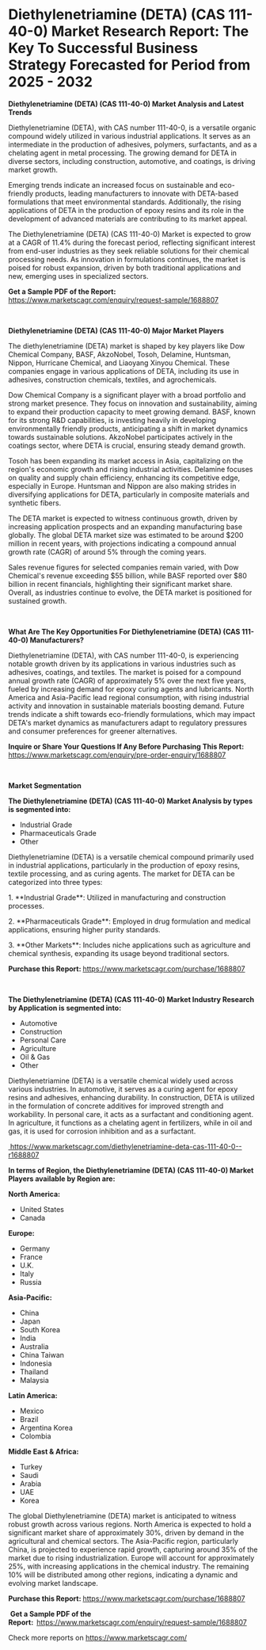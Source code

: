 <p><h1>Diethylenetriamine (DETA) (CAS 111-40-0) Market Research Report: The Key To Successful Business Strategy Forecasted for Period from 2025 - 2032</h1></p><p><strong>Diethylenetriamine (DETA) (CAS 111-40-0) Market Analysis and Latest Trends</strong></p>
<p><p>Diethylenetriamine (DETA), with CAS number 111-40-0, is a versatile organic compound widely utilized in various industrial applications. It serves as an intermediate in the production of adhesives, polymers, surfactants, and as a chelating agent in metal processing. The growing demand for DETA in diverse sectors, including construction, automotive, and coatings, is driving market growth. </p><p>Emerging trends indicate an increased focus on sustainable and eco-friendly products, leading manufacturers to innovate with DETA-based formulations that meet environmental standards. Additionally, the rising applications of DETA in the production of epoxy resins and its role in the development of advanced materials are contributing to its market appeal. </p><p>The Diethylenetriamine (DETA) (CAS 111-40-0) Market is expected to grow at a CAGR of 11.4% during the forecast period, reflecting significant interest from end-user industries as they seek reliable solutions for their chemical processing needs. As innovation in formulations continues, the market is poised for robust expansion, driven by both traditional applications and new, emerging uses in specialized sectors.</p></p>
<p><strong>Get a Sample PDF of the Report:&nbsp;</strong> <a href="https://www.marketscagr.com/enquiry/request-sample/1688807?utm_campaign=2110&utm_medium=2&utm_source=Github&utm_content=ia&utm_term=26032025&utm_id=diethylenetriamine-deta-cas-111-40-0">https://www.marketscagr.com/enquiry/request-sample/1688807</a></p>
<p>&nbsp;</p>
<p><strong>Diethylenetriamine (DETA) (CAS 111-40-0) Major Market Players</strong></p>
<p><p>The diethylenetriamine (DETA) market is shaped by key players like Dow Chemical Company, BASF, AkzoNobel, Tosoh, Delamine, Huntsman, Nippon, Hurricane Chemical, and Liaoyang Xinyou Chemical. These companies engage in various applications of DETA, including its use in adhesives, construction chemicals, textiles, and agrochemicals.</p><p>Dow Chemical Company is a significant player with a broad portfolio and strong market presence. They focus on innovation and sustainability, aiming to expand their production capacity to meet growing demand. BASF, known for its strong R&D capabilities, is investing heavily in developing environmentally friendly products, anticipating a shift in market dynamics towards sustainable solutions. AkzoNobel participates actively in the coatings sector, where DETA is crucial, ensuring steady demand growth.</p><p>Tosoh has been expanding its market access in Asia, capitalizing on the region's economic growth and rising industrial activities. Delamine focuses on quality and supply chain efficiency, enhancing its competitive edge, especially in Europe. Huntsman and Nippon are also making strides in diversifying applications for DETA, particularly in composite materials and synthetic fibers.</p><p>The DETA market is expected to witness continuous growth, driven by increasing application prospects and an expanding manufacturing base globally. The global DETA market size was estimated to be around $200 million in recent years, with projections indicating a compound annual growth rate (CAGR) of around 5% through the coming years.</p><p>Sales revenue figures for selected companies remain varied, with Dow Chemical's revenue exceeding $55 billion, while BASF reported over $80 billion in recent financials, highlighting their significant market share. Overall, as industries continue to evolve, the DETA market is positioned for sustained growth.</p></p>
<p>&nbsp;</p>
<p><strong>What Are The Key Opportunities For Diethylenetriamine (DETA) (CAS 111-40-0) Manufacturers?</strong></p>
<p><p>Diethylenetriamine (DETA), with CAS number 111-40-0, is experiencing notable growth driven by its applications in various industries such as adhesives, coatings, and textiles. The market is poised for a compound annual growth rate (CAGR) of approximately 5% over the next five years, fueled by increasing demand for epoxy curing agents and lubricants. North America and Asia-Pacific lead regional consumption, with rising industrial activity and innovation in sustainable materials boosting demand. Future trends indicate a shift towards eco-friendly formulations, which may impact DETA's market dynamics as manufacturers adapt to regulatory pressures and consumer preferences for greener alternatives.</p></p>
<p><strong>Inquire or Share Your Questions If Any Before Purchasing This Report:</strong> <a href="https://www.marketscagr.com/enquiry/pre-order-enquiry/1688807?utm_campaign=2110&utm_medium=2&utm_source=Github&utm_content=ia&utm_term=26032025&utm_id=diethylenetriamine-deta-cas-111-40-0">https://www.marketscagr.com/enquiry/pre-order-enquiry/1688807</a></p>
<p>&nbsp;</p>
<p><strong>Market Segmentation</strong></p>
<p><strong>The Diethylenetriamine (DETA) (CAS 111-40-0) Market Analysis by types is segmented into:</strong></p>
<p><ul><li>Industrial Grade</li><li>Pharmaceuticals Grade</li><li>Other</li></ul></p>
<p><p>Diethylenetriamine (DETA) is a versatile chemical compound primarily used in industrial applications, particularly in the production of epoxy resins, textile processing, and as curing agents. The market for DETA can be categorized into three types: </p><p>1. **Industrial Grade**: Utilized in manufacturing and construction processes.</p><p>2. **Pharmaceuticals Grade**: Employed in drug formulation and medical applications, ensuring higher purity standards.</p><p>3. **Other Markets**: Includes niche applications such as agriculture and chemical synthesis, expanding its usage beyond traditional sectors.</p></p>
<p><strong>Purchase this Report:&nbsp;</strong><a href="https://www.marketscagr.com/purchase/1688807?utm_campaign=2110&utm_medium=2&utm_source=Github&utm_content=ia&utm_term=26032025&utm_id=diethylenetriamine-deta-cas-111-40-0">https://www.marketscagr.com/purchase/1688807</a></p>
<p>&nbsp;</p>
<p><strong>The Diethylenetriamine (DETA) (CAS 111-40-0) Market Industry Research by Application is segmented into:</strong></p>
<p><ul><li>Automotive</li><li>Construction</li><li>Personal Care</li><li>Agriculture</li><li>Oil & Gas</li><li>Other</li></ul></p>
<p><p>Diethylenetriamine (DETA) is a versatile chemical widely used across various industries. In automotive, it serves as a curing agent for epoxy resins and adhesives, enhancing durability. In construction, DETA is utilized in the formulation of concrete additives for improved strength and workability. In personal care, it acts as a surfactant and conditioning agent. In agriculture, it functions as a chelating agent in fertilizers, while in oil and gas, it is used for corrosion inhibition and as a surfactant.</p></p>
<p><a href="https://www.marketscagr.com/diethylenetriamine-deta-cas-111-40-0--r1688807?utm_campaign=2110&utm_medium=2&utm_source=Github&utm_content=ia&utm_term=26032025&utm_id=diethylenetriamine-deta-cas-111-40-0">&nbsp;https://www.marketscagr.com/diethylenetriamine-deta-cas-111-40-0--r1688807</a></p>
<p><strong>In terms of Region, the Diethylenetriamine (DETA) (CAS 111-40-0) Market Players available by Region are:</strong></p>
<p>
    <p> <strong> North America: </strong>
        <ul>
            <li>United States</li>
            <li>Canada</li>
        </ul>
        </p> 
    <p> <strong> Europe: </strong>
        <ul>
            <li>Germany</li>
            <li>France</li>
            <li>U.K.</li>
            <li>Italy</li>
            <li>Russia</li>
        </ul>
        </p> 
    <p> <strong> Asia-Pacific: </strong>
        <ul>
            <li>China</li>
            <li>Japan</li>
            <li>South Korea</li>
            <li>India</li>
            <li>Australia</li>
            <li>China Taiwan</li>
            <li>Indonesia</li>
            <li>Thailand</li>
            <li>Malaysia</li>
        </ul>
        </p> 
    <p> <strong> Latin America: </strong>
        <ul>
            <li>Mexico</li>
            <li>Brazil</li>
            <li>Argentina Korea</li>
            <li>Colombia</li>
        </ul>
        </p> 
    <p> <strong> Middle East & Africa: </strong>
        <ul>
            <li>Turkey</li>
            <li>Saudi</li>
            <li>Arabia</li>
            <li>UAE</li>
            <li>Korea</li>
        </ul>
    </p>
    </p>
<p><p>The global Diethylenetriamine (DETA) market is anticipated to witness robust growth across various regions. North America is expected to hold a significant market share of approximately 30%, driven by demand in the agricultural and chemical sectors. The Asia-Pacific region, particularly China, is projected to experience rapid growth, capturing around 35% of the market due to rising industrialization. Europe will account for approximately 25%, with increasing applications in the chemical industry. The remaining 10% will be distributed among other regions, indicating a dynamic and evolving market landscape.</p></p>
<p><strong>Purchase this Report: </strong><a href="https://www.marketscagr.com/purchase/1688807?utm_campaign=2110&utm_medium=2&utm_source=Github&utm_content=ia&utm_term=26032025&utm_id=diethylenetriamine-deta-cas-111-40-0">https://www.marketscagr.com/purchase/1688807</a></p>
<p>&nbsp;<strong>Get a Sample PDF of the Report:&nbsp;&nbsp;</strong><a href="https://www.marketscagr.com/enquiry/request-sample/1688807?utm_campaign=2110&utm_medium=2&utm_source=Github&utm_content=ia&utm_term=26032025&utm_id=diethylenetriamine-deta-cas-111-40-0">https://www.marketscagr.com/enquiry/request-sample/1688807</a></p>
<p><strong></strong></p>
<p>Check more reports on <a href="https://www.marketscagr.com/?utm_campaign=2110&utm_medium=2&utm_source=Github&utm_content=ia&utm_term=26032025&utm_id=diethylenetriamine-deta-cas-111-40-0">https://www.marketscagr.com/</a></p>
